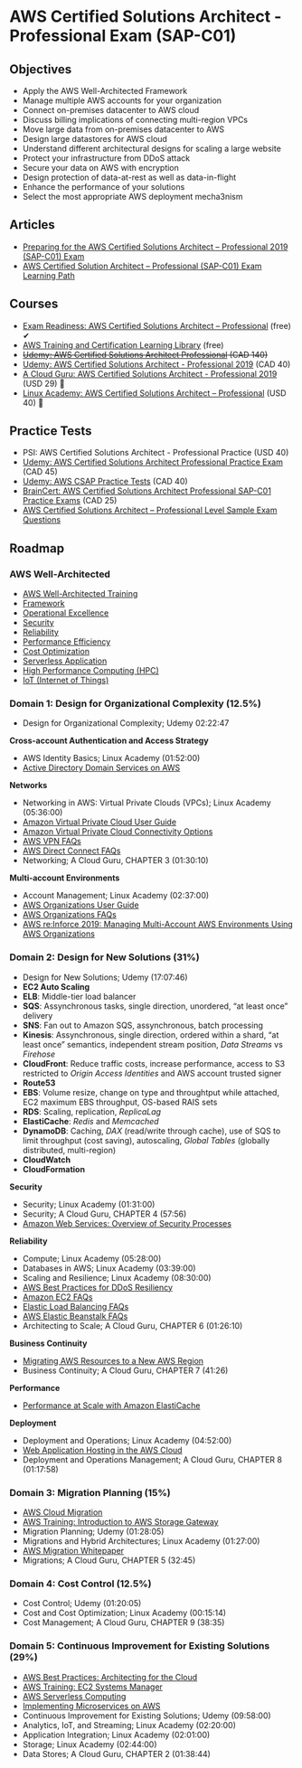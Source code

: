 # AWS Certified Solutions Architect - Professional Exam (SAP-C01)

## Objectives

- Apply the AWS Well-Architected Framework
- Manage multiple AWS accounts for your organization
- Connect on-premises datacenter to AWS cloud
- Discuss billing implications of connecting multi-region VPCs
- Move large data from on-premises datacenter to AWS
- Design large datastores for AWS cloud
- Understand different architectural designs for scaling a large website
- Protect your infrastructure from DDoS attack
- Secure your data on AWS with encryption
- Design protection of data-at-rest as well as data-in-flight
- Enhance the performance of your solutions
- Select the most appropriate AWS deployment mecha3nism

## Articles

- [Preparing for the AWS Certified Solutions Architect – Professional 2019 (SAP-C01) Exam](https://www.linkedin.com/pulse/preparing-aws-certified-solutions-architect-2019-sap-c01-agarwal)
- [AWS Certified Solution Architect – Professional (SAP-C01) Exam Learning Path](http://jayendrapatil.com/aws-certified-solution-architect-professional-exam-learning-path)

## Courses

- [Exam Readiness: AWS Certified Solutions Architect – Professional](https://www.aws.training/Details/eLearning?id=34737) (free) ✔
- [AWS Training and Certification Learning Library](https://www.aws.training/LearningLibrary) (free)
- ~~[Udemy: AWS Certified Solutions Architect Professional](https://www.udemy.com/course/amazon-certified-solutions-architect-professional) (CAD 140)~~
- [Udemy: AWS Certified Solutions Architect - Professional 2019](https://www.udemy.com/course/aws-certified-solutions-architect-professional) (CAD 40)
- [A Cloud Guru: AWS Certified Solutions Architect - Professional 2019](https://acloud.guru/learn/aws-certified-solutions-architect-professional-2019) (USD 29) 💸
- [Linux Academy: AWS Certified Solutions Architect – Professional](https://linuxacademy.com/course/aws-certified-solutions-architect-professional-2018/) (USD 40) 💸

## Practice Tests

- PSI: AWS Certified Solutions Architect - Professional Practice (USD 40)
- [Udemy: AWS Certified Solutions Architect Professional Practice Exam](https://www.udemy.com/course/aws-solutions-architect-professional-practice-exams-2018/) (CAD 45)
- [Udemy: AWS CSAP Practice Tests](https://www.udemy.com/course/aws-certified-solutions-architect-professional-whizlabs/) (CAD 40)
- [BrainCert: AWS Certified Solutions Architect Professional SAP-C01 Practice Exams](https://www.braincert.com/course/10323-AWS-Certified-Solutions-Architect-–-Professional-Practice-Exams) (CAD 25)
- [AWS Certified Solutions Architect – Professional Level Sample Exam Questions](https://d0.awsstatic.com/training-and-certification/docs/AWS_certified_solutions_architect_professional_examsample.pdf)

## Roadmap

### AWS Well-Architected

- [AWS Well-Architected Training](https://www.aws.training/Details/Curriculum?id=12049)
- [Framework](https://d1.awsstatic.com/whitepapers/architecture/AWS_Well-Architected_Framework.pdf)
- [Operational Excellence](https://d1.awsstatic.com/whitepapers/architecture/AWS-Operational-Excellence-Pillar.pdf)
- [Security](https://d1.awsstatic.com/whitepapers/architecture/AWS-Security-Pillar.pdf)
- [Reliability](https://d1.awsstatic.com/whitepapers/architecture/AWS-Reliability-Pillar.pdf)
- [Performance Efficiency](https://d1.awsstatic.com/whitepapers/architecture/AWS-Performance-Efficiency-Pillar.pdf)
- [Cost Optimization](https://d1.awsstatic.com/whitepapers/architecture/AWS-Cost-Optimization-Pillar.pdf)
- [Serverless Application](https://d1.awsstatic.com/whitepapers/architecture/AWS-Serverless-Applications-Lens.pdf)
- [High Performance Computing (HPC)](https://d1.awsstatic.com/whitepapers/architecture/AWS-HPC-Lens.pdf)
- [IoT (Internet of Things)](https://d1.awsstatic.com/whitepapers/architecture/AWS-IoT-Lens.pdf)

### Domain 1: Design for Organizational Complexity (12.5%)

- Design for Organizational Complexity; Udemy 02:22:47

**Cross-account Authentication and Access Strategy**

- AWS Identity Basics; Linux Academy (01:52:00)
- [Active Directory Domain Services on AWS](https://d1.awsstatic.com/whitepapers/adds-on-aws.pdf)

**Networks**

- Networking in AWS: Virtual Private Clouds (VPCs); Linux Academy (05:36:00)
- [Amazon Virtual Private Cloud User Guide](https://docs.aws.amazon.com/vpc/latest/userguide/vpc-ug.pdf)
- [Amazon Virtual Private Cloud Connectivity Options](https://d1.awsstatic.com/whitepapers/aws-amazon-vpc-connectivity-options.pdf)
- [AWS VPN FAQs](https://aws.amazon.com/vpn/faqs/)
- [AWS Direct Connect FAQs](https://aws.amazon.com/directconnect/faqs/)
- Networking; A Cloud Guru, CHAPTER 3 (01:30:10)

**Multi-account Environments**

- Account Management; Linux Academy (02:37:00)
- [AWS Organizations User Guide](https://docs.aws.amazon.com/organizations/latest/userguide/organizations-userguide.pdf)
- [AWS Organizations FAQs](https://aws.amazon.com/organizations/faqs/)
- [AWS re:Inforce 2019: Managing Multi-Account AWS Environments Using AWS Organizations](https://www.youtube.com/watch?v=fxo67UeeN1A)

### Domain 2: Design for New Solutions (31%)

- Design for New Solutions; Udemy (17:07:46)
- **EC2 Auto Scaling**
- **ELB**: Middle-tier load balancer
- **SQS**: Assynchronous tasks, single direction, unordered, “at least once” delivery
- **SNS**: Fan out to Amazon SQS, assynchronous, batch processing
- **Kinesis**: Assynchronous, single direction, ordered within a shard, “at least once” semantics, independent stream position, _Data Streams_ vs _Firehose_
- **CloudFront**: Reduce traffic costs, increase performance, access to S3 restricted to _Origin Access Identities_ and AWS account trusted signer
- **Route53**
- **EBS**: Volume resize, change on type and throughtput while attached, EC2 maximum EBS throughput, OS-based RAIS sets
- **RDS**: Scaling, replication, _ReplicaLag_
- **ElastiCache**: _Redis_ and _Memcached_
- **DynamoDB**: Caching, _DAX_ (read/write through cache), use of SQS to limit throughput (cost saving), autoscaling, _Global Tables_ (globally distributed, multi-region)
- **CloudWatch**
- **CloudFormation**


**Security**

- Security; Linux Academy (01:31:00)
- Security; A Cloud Guru, CHAPTER 4 (57:56)
- [Amazon Web Services: Overview of Security Processes](https://d1.awsstatic.com/whitepapers/aws-security-whitepaper.pdf)

**Reliability**

- Compute; Linux Academy (05:28:00)
- Databases in AWS; Linux Academy (03:39:00)
- Scaling and Resilience; Linux Academy (08:30:00)
- [AWS Best Practices for DDoS Resiliency](https://d1.awsstatic.com/whitepapers/Security/DDoS_White_Paper.pdf)
- [Amazon EC2 FAQs](https://aws.amazon.com/ec2/faqs/)
- [Elastic Load Balancing FAQs](https://aws.amazon.com/elasticloadbalancing/faqs/)
- [AWS Elastic Beanstalk FAQs](https://aws.amazon.com/elasticbeanstalk/faqs/)
- Architecting to Scale; A Cloud Guru, CHAPTER 6 (01:26:10)

**Business Continuity**

- [Migrating AWS Resources to a New AWS Region](http://d0.awsstatic.com/whitepapers/aws-migrate-resources-to-new-region.pdf)
- Business Continuity; A Cloud Guru, CHAPTER 7 (41:26)

**Performance**

- [Performance at Scale with Amazon ElastiCache](https://d1.awsstatic.com/whitepapers/performance-at-scale-with-amazon-elasticache.pdf)

**Deployment**

- Deployment and Operations; Linux Academy (04:52:00)
- [Web Application Hosting in the AWS Cloud](https://d1.awsstatic.com/whitepapers/aws-web-hosting-best-practices.pdf)
- Deployment and Operations Management; A Cloud Guru, CHAPTER 8 (01:17:58)

### Domain 3: Migration Planning (15%)

- [AWS Cloud Migration](https://aws.amazon.com/cloud-migration/)
- [AWS Training: Introduction to AWS Storage Gateway](https://www.aws.training/Details/Video?id=37440)
- Migration Planning; Udemy (01:28:05)
- Migrations and Hybrid Architectures; Linux Academy (01:27:00)
- [AWS Migration Whitepaper](https://d1.awsstatic.com/whitepapers/Migration/aws-migration-whitepaper.pdf)
- Migrations; A Cloud Guru, CHAPTER 5 (32:45)

### Domain 4: Cost Control (12.5%)

- Cost Control; Udemy (01:20:05)
- Cost and Cost Optimization; Linux Academy (00:15:14)
- Cost Management; A Cloud Guru, CHAPTER 9 (38:35)

### Domain 5: Continuous Improvement for Existing Solutions (29%)

- [AWS Best Practices: Architecting for the Cloud](https://d1.awsstatic.com/whitepapers/AWS_Cloud_Best_Practices.pdf)
- [AWS Training: EC2 Systems Manager](https://www.aws.training/Details/Curriculum?id=13830)
- [AWS Serverless Computing](https://aws.amazon.com/serverless/)
- [Implementing Microservices on AWS](https://d1.awsstatic.com/whitepapers/microservices-on-aws.pdf)
- Continuous Improvement for Existing Solutions; Udemy (09:58:00)
- Analytics, IoT, and Streaming; Linux Academy (02:20:00)
- Application Integration; Linux Academy (02:01:00)
- Storage; Linux Academy (02:44:00)
- Data Stores; A Cloud Guru, CHAPTER 2 (01:38:44)